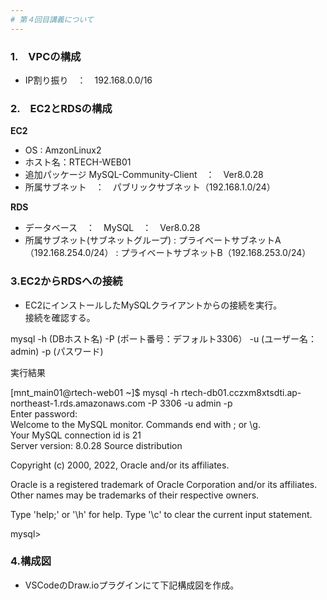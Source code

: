 ```yaml
---
# 第４回目講義について
---
```


### 1.　VPCの構成
* IP割り振り　：　192.168.0.0/16

### 2.　EC2とRDSの構成

__EC2__  
* OS : AmzonLinux2
* ホスト名：RTECH-WEB01  
* 追加パッケージ
   MySQL-Community-Client　：　Ver8.0.28
* 所属サブネット　：　パブリックサブネット（192.168.1.0/24）

__RDS__
* データベース　：　MySQL　：　Ver8.0.28
* 所属サブネット(サブネットグループ)
  : プライベートサブネットA（192.168.254.0/24）
  : プライベートサブネットB（192.168.253.0/24）

### 3.EC2からRDSへの接続

* EC2にインストールしたMySQLクライアントからの接続を実行。  
  接続を確認する。  

mysql -h (DBホスト名) -P (ポート番号：デフォルト3306） -u (ユーザー名：admin) -p (パスワード)  


実行結果  
  
[mnt_main01@rtech-web01 ~]$ mysql -h rtech-db01.cczxm8xtsdti.ap-northeast-1.rds.amazonaws.com -P 3306 -u admin -p  
Enter password:  
Welcome to the MySQL monitor.  Commands end with ; or \g.  
Your MySQL connection id is 21  
Server version: 8.0.28 Source distribution  

Copyright (c) 2000, 2022, Oracle and/or its affiliates.  

Oracle is a registered trademark of Oracle Corporation and/or its
affiliates. Other names may be trademarks of their respective
owners.  

Type 'help;' or '\h' for help. Type '\c' to clear the current input statement.  

mysql>  
  
### 4.構成図  

* VSCodeのDraw.ioプラグインにて下記構成図を作成。



